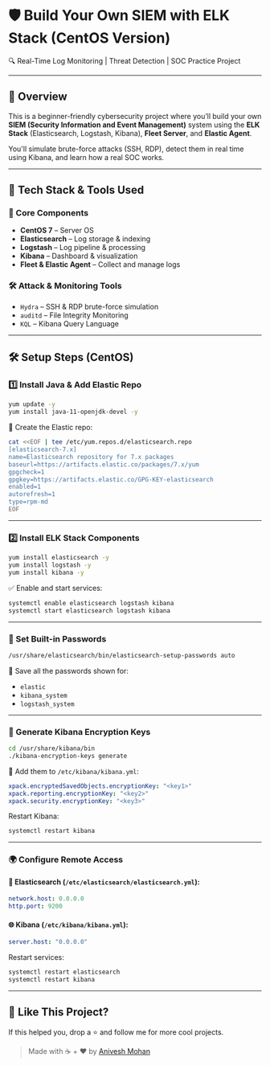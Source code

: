 
# 🛡️ Build Your Own SIEM with ELK Stack (CentOS Version)
🔍 Real-Time Log Monitoring | Threat Detection | SOC Practice Project

---

## 📘 Overview

This is a beginner-friendly cybersecurity project where you’ll build your own **SIEM (Security Information and Event Management)** system using the **ELK Stack** (Elasticsearch, Logstash, Kibana), **Fleet Server**, and **Elastic Agent**.

You'll simulate brute-force attacks (SSH, RDP), detect them in real time using Kibana, and learn how a real SOC works.

---

## 🧰 Tech Stack & Tools Used

### 🔧 Core Components
- **CentOS 7** – Server OS
- **Elasticsearch** – Log storage & indexing
- **Logstash** – Log pipeline & processing
- **Kibana** – Dashboard & visualization
- **Fleet & Elastic Agent** – Collect and manage logs

### 🛠️ Attack & Monitoring Tools
- `Hydra` – SSH & RDP brute-force simulation
- `auditd` – File Integrity Monitoring
- `KQL` – Kibana Query Language

---

## 🛠️ Setup Steps (CentOS)

### 1️⃣ Install Java & Add Elastic Repo

```bash
yum update -y
yum install java-11-openjdk-devel -y
```

📁 Create the Elastic repo:

```bash
cat <<EOF | tee /etc/yum.repos.d/elasticsearch.repo
[elasticsearch-7.x]
name=Elasticsearch repository for 7.x packages
baseurl=https://artifacts.elastic.co/packages/7.x/yum
gpgcheck=1
gpgkey=https://artifacts.elastic.co/GPG-KEY-elasticsearch
enabled=1
autorefresh=1
type=rpm-md
EOF
```

---

### 2️⃣ Install ELK Stack Components

```bash
yum install elasticsearch -y
yum install logstash -y
yum install kibana -y
```

✅ Enable and start services:

```bash
systemctl enable elasticsearch logstash kibana
systemctl start elasticsearch logstash kibana
```

---

### 🔐 Set Built-in Passwords

```bash
/usr/share/elasticsearch/bin/elasticsearch-setup-passwords auto
```

🔑 Save all the passwords shown for:
- `elastic`
- `kibana_system`
- `logstash_system`

---

### 🔑 Generate Kibana Encryption Keys

```bash
cd /usr/share/kibana/bin
./kibana-encryption-keys generate
```

📌 Add them to `/etc/kibana/kibana.yml`:

```yaml
xpack.encryptedSavedObjects.encryptionKey: "<key1>"
xpack.reporting.encryptionKey: "<key2>"
xpack.security.encryptionKey: "<key3>"
```

Restart Kibana:

```bash
systemctl restart kibana
```

---

### 🌍 Configure Remote Access

#### 📡 Elasticsearch (`/etc/elasticsearch/elasticsearch.yml`):

```yaml
network.host: 0.0.0.0
http.port: 9200
```

#### 🌐 Kibana (`/etc/kibana/kibana.yml`):

```yaml
server.host: "0.0.0.0"
```

Restart services:

```bash
systemctl restart elasticsearch
systemctl restart kibana
```

---

## 🙌 Like This Project?

If this helped you, drop a ⭐️ and follow me for more cool projects.

> Made with ☕ + ❤️ by [Anivesh Mohan](https://github.com/Anivesh193)

